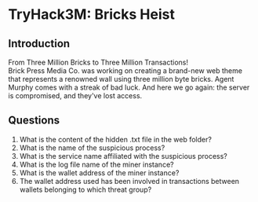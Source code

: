 # TryHack3M: Bricks Heist
## Introduction
From Three Million Bricks to Three Million Transactions!<br>
Brick Press Media Co. was working
on creating a brand-new web theme that represents a renowned wall using 
three million byte bricks. Agent Murphy comes with a streak of bad luck. 
And here we go again: the server is compromised, and they've lost access. 

## Questions
1. What is the content of the hidden .txt file in the web folder?
2. What is the name of the suspicious process?
3. What is the service name affiliated with the suspicious process?
4. What is the log file name of the miner instance?
5. What is the wallet address of the miner instance?
6. The wallet address used has been involved in transactions between wallets belonging to which threat group?
